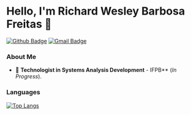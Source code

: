 # Hello, I'm Richard Wesley Barbosa Freitas 👋

[![Github Badge](https://img.shields.io/badge/-Github-000?style=flat-square&logo=Github&logoColor=white&link=https://github.com/wesleyfreit)](https://github.com/wesleyfreit)
[![Gmail Badge](https://img.shields.io/badge/-Gmail-c14438?style=flat-square&logo=Gmail&logoColor=white&link=mailto:seu_email)](mailto:wesleyrichard30@gmail.com)

### About Me
* :school: **Technologist in Systems Analysis Development** - IFPB** (*In Progress*).

### Languages

[![Top Langs](https://github-readme-stats.vercel.app/api/top-langs/?username=wesleyfreit&layout=compact)](https://github.com/anuraghazra/github-readme-stats)
